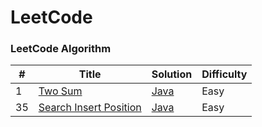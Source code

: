 
LeetCode
========

### LeetCode Algorithm


| # | Title | Solution | Difficulty |
|---| ----- | -------- | ---------- |
|1|[Two Sum](https://oj.leetcode.com/problems/search-insert-position/)| [Java](./searchInsertPosition/searchInsertPosition.java)|Easy|
|35|[Search Insert Position](https://oj.leetcode.com/problems/two-sum/)| [Java](./searchInsertPosition/twoSum.java)|Easy|
